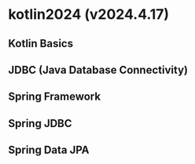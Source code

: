 # kotlin2024 (v2024.4.17)

## Kotlin Basics

## JDBC (Java Database Connectivity)

## Spring Framework

## Spring JDBC

## Spring Data JPA
